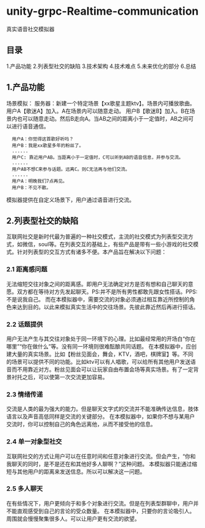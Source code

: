 # unity-grpc-Realtime-communication
真实语音社交模拟器

## 目录
  1.产品功能
  2.列表型社交的缺陷
  3.技术架构
  4.技术难点
  5.未来优化的部分
  6.总结
## 1.产品功能
  场景模拟：
      服务器：新建一个特定场景【xx歌星主题ktv】。场景内可播放歌曲。
      用户A【歌迷A】加入。A在场景内可以随意走动。
      用户B【歌迷B】加入。B在场景内也可以随意走动。然后B走向A。当AB之间的距离小于一定值时，AB之间可以进行语音通信。
      
      用户A：你觉得这首歌好听吗？
      用户B：我是xx歌星多年的粉丝了。
      ......
      用户C: 靠近用户AB。当距离小于一定值时，C可以听到AB的语音信息，并参与交流。
      ......
      用户AB不想C来参与话题。远离C。则C无法再与他们交流。
      ......
      用户A：明晚我们7点再见。
      用户B：不见不散。

  模拟器提供在自定义场景下，用户通过语音进行交流。
  
  
## 2.列表型社交的缺陷
  互联网社交是新时代最为普遍的一种社交模式，主流的社交模式为列表型交流方式，如微信，soul等。在列表交互的基础上，有些产品是带有一些小游戏的社交模式。针对列表型的交互方式有诸多不便。本产品旨在解决以下问题：
### 2.1 距离感问题
  无法缩短交往对象之间的距离感。即用户无法确定对方是否有想和自己聊天的意愿。双方都在等待对方先发起聊天。PS:并不是所有男性都敢先跟女性搭话。PPS:不是说我自己。
  而在本模拟器中，需要交流的对象必须通过相互靠近所控制的角色来达到目的。以此来模拟真实生活中的交往场景。先彼此靠近然后再进行搭话。
### 2.2 话题提供
  用户无法产生与其交往对象处于同一环境下的心理。比如最经常用的开场白“你在哪里”“你在做什么”等。没有同一环境则很难酝酿共同话题。
  在本模拟器中，应创建大量的真实场景。比如【粉丝见面会，舞会，KTV，酒吧，棋牌室】等。不同的场景可以提供不同的功能。比如ktv可以有人唱歌，可以给所有其他用户发送语音而不用靠近对方。粉丝见面会可以让玩家自由布置会场等真实场景。有了一定背景衬托之后，可以使第一次交流更加容易。
### 2.3 情绪传递
  交流是人类的最为强大的能力。但是聊天文字式的交流并不能准确传达信息，肢体语言以及声音高低同样是交流的关键部分。
  在本模拟器中，如果你不想与某用户交流时，你可以控制自己的角色远离他，从而不接受他的信息。
### 2.4 单一对象型社交
  互联网社交的方式让用户可以在任意时间和任意对象进行交流。但会产生，“你和我聊天的同时，是不是还在和其他好多人聊啊？”这种问题。
  本模拟器只能通过缩短与其他用户的距离来发送信息。所以可以解决这一问题。
### 2.5 多人聊天
  在有些情况下，用户更倾向于和多个对象进行交流。但是在列表型群聊中，用户并不能直观感受到自己的言论的受众数量。
  在本模拟器中，只要你的言论吸引人。周围就会慢慢聚集很多人。可以让用户更有交流的欲望。






